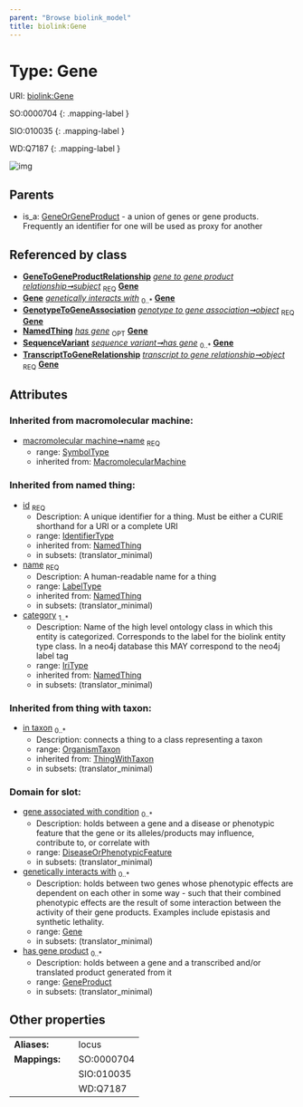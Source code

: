 ```yaml
---
parent: "Browse biolink_model"
title: biolink:Gene
---
```


# Type: Gene




URI: [biolink:Gene](https://w3id.org/biolink/vocab/Gene)

SO:0000704
{: .mapping-label }

SIO:010035
{: .mapping-label }

WD:Q7187
{: .mapping-label }

![img](http://yuml.me/diagram/nofunky;dir:TB/class/\[OrganismTaxon]<in%20taxon(i)%200..*-%20\[Gene&#124;name(i):symbol_type;id(i):identifier_type;category(i):iri_type%20%2B],%20\[GeneToGeneProductRelationship]-%20subject%201..1>\[Gene],%20\[GenotypeToGeneAssociation]-%20object%201..1>\[Gene],%20\[SequenceVariant]-%20has%20gene%200..*>\[Gene],%20\[TranscriptToGeneRelationship]-%20object%201..1>\[Gene],%20\[GeneOrGeneProduct]^-\[Gene])

## Parents

 *  is_a: [GeneOrGeneProduct](GeneOrGeneProduct.md) - a union of genes or gene products. Frequently an identifier for one will be used as proxy for another

## Referenced by class

 *  **[GeneToGeneProductRelationship](GeneToGeneProductRelationship.md)** *[gene to gene product relationship➞subject](gene_to_gene_product_relationship_subject.md)*  <sub>REQ</sub>  **[Gene](Gene.md)**
 *  **[Gene](Gene.md)** *[genetically interacts with](genetically_interacts_with.md)*  <sub>0..*</sub>  **[Gene](Gene.md)**
 *  **[GenotypeToGeneAssociation](GenotypeToGeneAssociation.md)** *[genotype to gene association➞object](genotype_to_gene_association_object.md)*  <sub>REQ</sub>  **[Gene](Gene.md)**
 *  **[NamedThing](NamedThing.md)** *[has gene](has_gene.md)*  <sub>OPT</sub>  **[Gene](Gene.md)**
 *  **[SequenceVariant](SequenceVariant.md)** *[sequence variant➞has gene](sequence_variant_has_gene.md)*  <sub>0..*</sub>  **[Gene](Gene.md)**
 *  **[TranscriptToGeneRelationship](TranscriptToGeneRelationship.md)** *[transcript to gene relationship➞object](transcript_to_gene_relationship_object.md)*  <sub>REQ</sub>  **[Gene](Gene.md)**

## Attributes


### Inherited from macromolecular machine:

 * [macromolecular machine➞name](macromolecular_machine_name.md)  <sub>REQ</sub>
    * range: [SymbolType](types/SymbolType.md)
    * inherited from: [MacromolecularMachine](MacromolecularMachine.md)

### Inherited from named thing:

 * [id](id.md)  <sub>REQ</sub>
    * Description: A unique identifier for a thing. Must be either a CURIE shorthand for a URI or a complete URI
    * range: [IdentifierType](types/IdentifierType.md)
    * inherited from: [NamedThing](NamedThing.md)
    * in subsets: (translator_minimal)
 * [name](name.md)  <sub>REQ</sub>
    * Description: A human-readable name for a thing
    * range: [LabelType](types/LabelType.md)
    * inherited from: [NamedThing](NamedThing.md)
    * in subsets: (translator_minimal)
 * [category](category.md)  <sub>1..*</sub>
    * Description: Name of the high level ontology class in which this entity is categorized. Corresponds to the label for the biolink entity type class. In a neo4j database this MAY correspond to the neo4j label tag
    * range: [IriType](types/IriType.md)
    * inherited from: [NamedThing](NamedThing.md)
    * in subsets: (translator_minimal)

### Inherited from thing with taxon:

 * [in taxon](in_taxon.md)  <sub>0..*</sub>
    * Description: connects a thing to a class representing a taxon
    * range: [OrganismTaxon](OrganismTaxon.md)
    * inherited from: [ThingWithTaxon](ThingWithTaxon.md)
    * in subsets: (translator_minimal)

### Domain for slot:

 * [gene associated with condition](gene_associated_with_condition.md)  <sub>0..*</sub>
    * Description: holds between a gene and a disease or phenotypic feature that the gene or its alleles/products may influence, contribute to, or correlate with
    * range: [DiseaseOrPhenotypicFeature](DiseaseOrPhenotypicFeature.md)
    * in subsets: (translator_minimal)
 * [genetically interacts with](genetically_interacts_with.md)  <sub>0..*</sub>
    * Description: holds between two genes whose phenotypic effects are dependent on each other in some way - such that their combined phenotypic effects are the result of some interaction between the activity of their gene products. Examples include epistasis and synthetic lethality.
    * range: [Gene](Gene.md)
    * in subsets: (translator_minimal)
 * [has gene product](has_gene_product.md)  <sub>0..*</sub>
    * Description: holds between a gene and a transcribed and/or translated product generated from it
    * range: [GeneProduct](GeneProduct.md)
    * in subsets: (translator_minimal)

## Other properties

|  |  |  |
| --- | --- | --- |
| **Aliases:** | | locus |
| **Mappings:** | | SO:0000704 |
|  | | SIO:010035 |
|  | | WD:Q7187 |

